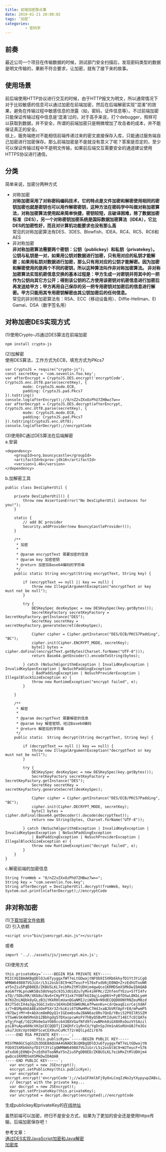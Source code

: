 ```yaml
---
title: 前端加密那点事
date: 2019-01-21 20:08:02
tags: ‘加密’
categories:
	     - 密码学
---
```


<!--more-->

## 前奏

最近公司一个项目在传输数据的时候，测试部门安全扫描后，发现密码类型的数据是明文传输的，果断不符合要求，让加密，就有了接下来的故事。
## 使用场景
前后端使用HTTP协议进行交互的时候，由于HTTP报文为明文，所以通常情况下对于比较敏感的信息可以通过加密在前端加密，然后在后端解密实现"混淆"的效果，避免在传输过程中敏感信息的泄露（如，密码，证件信息等）。不过前端加密只能保证传输过程中信息是‘混淆’过的，对于高手来说，打个debugger，照样可以获取到数据，并不安全，所谓的前端加密只是稍微增加了攻击者的成本，并不能保证真正的安全。  
综上，服务端绝对不能相信前端传递过来的密文直接保存入库，只能通过服务端自己加密进行加密保存。那么前端加密是不是就没有意义了呢？答案是否定的，至少可以保证传输过程中不是明文传输，如果前后端交互需要安全的通道建议使用HTTPS协议进行通信。

## 分类  
简单来说，加密分两种方式
* 对称加密  
  **对称加密采用了对称密码编码技术，它的特点是文件加密和解密使用相同的密钥加密也就是密钥也可以用作解密密钥，这种方法在密码学中叫做对称加密算法，对称加密算法使用起来简单快捷，密钥较短，且破译困难，除了数据加密标准（DES），另一个对称密钥加密系统是国际数据加密算法（IDEA），它比DES的加密性好，而且对计算机功能要求也没有那么高**  
  常见的对称加密算法有DES、3DES、Blowfish、IDEA、RC4、RC5、RC6和AES 
* 非对称加密  
  **非对称加密算法需要两个密钥：公钥（publickey）和私钥（privatekey）。   公钥与私钥是一对，如果用公钥对数据进行加密，只有用对应的私钥才能解密；如果用私钥对数据进行加密，那么只有用对应的公钥才能解密。因为加密和解密使用的是两个不同的密钥，所以这种算法叫作非对称加密算法。
  非对称加密算法实现机密信息交换的基本过程是：甲方生成一对密钥并将其中的一把作为公钥向其它方公开；得到该公钥的乙方使用该密钥对机密信息进行加密后再发送给甲方；甲方再用自己保存的另一把专用密钥对加密后的信息进行解密。甲方只能用其专用密钥解密由其公钥加密后的任何信息。**  
  常见的非对称加密算法有：RSA、ECC（移动设备用）、Diffie-Hellman、El Gamal、DSA（数字签名用）

## 对称加密DES实现方式
(1)使用Crypto-JS通过DES算法在前端加密

```
npm install crypto-js
```
(2)加解密  
使用DES算法，工作方式为ECB，填充方式为PKcs7  

```
var CryptoJS = require("crypto-js");
const secretKey = 'com.sevenlin.foo.key';
var afterEncrypt = CryptoJS.DES.encrypt('encryptCode', CryptoJS.enc.Utf8.parse(secretKey), {
        mode: CryptoJS.mode.ECB,
        padding: CryptoJS.pad.Pkcs7
}).toString()
console.log(afterEncrypt);//8/nZ2vZXxOzPhU7ZHBwz7w==
var afterDecrypt = CryptoJS.DES.decrypt(afterEncrypt, CryptoJS.enc.Utf8.parse(secretKey), {
        mode: CryptoJS.mode.ECB,
        padding: CryptoJS.pad.Pkcs7
}).toString(CryptoJS.enc.Utf8);
console.log(afterDecrypt);//encryptCode
```
(3)使用BC通过DES算法在后端解密  
a.安装

```
<dependency>
    <groupId>org.bouncycastle</groupId>
    <artifactId>bcprov-jdk16</artifactId>
    <version>1.46</version>
</dependency>
```
b.加解密工具

```
public class DesCipherUtil {

    private DesCipherUtil() {
        throw new AssertionError("No DesCipherUtil instances for you!");
    }

    static {
        // add BC provider
        Security.addProvider(new BouncyCastleProvider());
    }

    /**
     * 加密
     * 
     * @param encryptText 需要加密的信息
     * @param key 加密密钥
     * @return 加密后Base64编码的字符串
     */
    public static String encrypt(String encryptText, String key) {

        if (encryptText == null || key == null) {
            throw new IllegalArgumentException("encryptText or key must not be null");
        }

        try {
            DESKeySpec desKeySpec = new DESKeySpec(key.getBytes());
            SecretKeyFactory secretKeyFactory = SecretKeyFactory.getInstance("DES");
            SecretKey secretKey = secretKeyFactory.generateSecret(desKeySpec);

            Cipher cipher = Cipher.getInstance("DES/ECB/PKCS7Padding", "BC");
            cipher.init(Cipher.ENCRYPT_MODE, secretKey);
            byte[] bytes = cipher.doFinal(encryptText.getBytes(Charset.forName("UTF-8")));
            return Base64.getEncoder().encodeToString(bytes);

        } catch (NoSuchAlgorithmException | InvalidKeyException | InvalidKeySpecException | NoSuchPaddingException
            | BadPaddingException | NoSuchProviderException | IllegalBlockSizeException e) {
            throw new RuntimeException("encrypt failed", e);
        }

    }

    /**
     * 解密
     * 
     * @param decryptText 需要解密的信息
     * @param key 解密密钥，经过Base64编码
     * @return 解密后的字符串
     */
    public static  String decrypt(String decryptText, String key) {

        if (decryptText == null || key == null) {
            throw new IllegalArgumentException("decryptText or key must not be null");
        }

        try {
            DESKeySpec desKeySpec = new DESKeySpec(key.getBytes());
            SecretKeyFactory secretKeyFactory = SecretKeyFactory.getInstance("DES");
            SecretKey secretKey = secretKeyFactory.generateSecret(desKeySpec);

            Cipher cipher = Cipher.getInstance("DES/ECB/PKCS7Padding", "BC");
            cipher.init(Cipher.DECRYPT_MODE, secretKey);
            byte[] bytes = cipher.doFinal(Base64.getDecoder().decode(decryptText));
            return new String(bytes, Charset.forName("UTF-8"));

        } catch (NoSuchAlgorithmException | InvalidKeyException | InvalidKeySpecException | NoSuchPaddingException
            | BadPaddingException | NoSuchProviderException | IllegalBlockSizeException e) {
            throw new RuntimeException("decrypt failed", e);
        }
    }
}
```
c.解密前端的加密信息

```
String fromWeb = "8/nZ2vZXxOzPhU7ZHBwz7w==";
String key = "com.sevenlin.foo.key";
String afterDecrypt = DesCipherUtil.decrypt(fromWeb, key);
System.out.println(afterDecrypt);//encryptCode
```

## 非对称加密
(1)[下载加密文件依赖](https://github.com/travist/jsencrypt/archive/master.zip)  
(2) 引入依赖

```
<script src="bin/jsencrypt.min.js"></script>
```
或者

```
import '../../assets/js/jsencrypt.min.js';
```
(3)使用方式
```
this.privateKey=`-----BEGIN RSA PRIVATE KEY-----
MIICXQIBAAKBgQDlOJu6TyygqxfWT7eLtGDwajtNFOb9I5XRb6khyfD1Yt3YiCgQ
WMNW649887VGJiGr/L5i2osbl8C9+WJTeucF+S76xFxdU6jE0NQ+Z+zEdhUTooNR
aY5nZiu5PgDB0ED/ZKBUSLKL7eibMxZtMlUDHjm4gwQco1KRMDSmXSMkDwIDAQAB
AoGAfY9LpnuWK5Bs50UVep5c93SJdUi82u7yMx4iHFMc/Z2hfenfYEzu+57fI4fv
xTQ//5DbzRR/XKb8ulNv6+CHyPF31xk7YOBfkGI8qjLoq06V+FyBfDSwL8KbLyeH
m7KUZnLNQbk8yGLzB3iYKkRHlmUanQGaNMIJziWOkN+N9dECQQD0ONYRNZeuM8zd
8XJTSdcIX4a3gy3GGCJxOzv16XHxD03GW6UNLmfPwenKu+cdrQeaqEixrCejXdAF
z/7+BSMpAkEA8EaSOeP5Xr3ZrbiKzi6TGMwHMvC7HdJxaBJbVRfApFrE0/mPwmP5
rN7QwjrMY+0+AbXcm8mRQyQ1+IGEembsdwJBAN6az8Rv7QnD/YBvi52POIlRSSIM
V7SwWvSK4WSMnGb1ZBbhgdg57DXaspcwHsFV7hByQ5BvMtIduHcT14ECfcECQATe
aTgjFnqE/lQ22Rk0eGaYO80cc643BXVGafNfd9fcvwBMnk0iGX0XRsOozVt5Azil
psLBYuApa66NcVHJpCECQQDTjI2AQhFc1yRnCU/YgDnSpJVm1nASoRUnU8Jfm3Oz
uku7JUXcVpt08DFSceCEX9unCuMcT72rAQlLpdZir876
-----END RSA PRIVATE KEY-----`;
              this.publicKye=`-----BEGIN PUBLIC KEY-----
MIGfMA0GCSqGSIb3DQEBAQUAA4GNADCBiQKBgQDlOJu6TyygqxfWT7eLtGDwajtN
FOb9I5XRb6khyfD1Yt3YiCgQWMNW649887VGJiGr/L5i2osbl8C9+WJTeucF+S76
xFxdU6jE0NQ+Z+zEdhUTooNRaY5nZiu5PgDB0ED/ZKBUSLKL7eibMxZtMlUDHjm4
gwQco1KRMDSmXSMkDwIDAQAB
-----END PUBLIC KEY-----`;
  var encrypt = new JSEncrypt();
  encrypt.setPublicKey(this.publicKye);
  var encrypted = encrypt.encrypt('encryptCode');//w1a1FXmlbFj9yOxLCoqIzNo2ytXypyupZABsi/e4kMA9mERngmaDwlOuHsUDQKC0nK1v7Ehr3vYKcALFQvjscWEkGIW/UWCk73jArwqEYF1wd45eHSCPwUeB85Ellr+IYTqhZXcfmHZUCuprF2gayPUecq7F51aWxpfqMP0uvtY=
  // Decrypt with the private key...
  var decrypt = new JSEncrypt();
  decrypt.setPrivateKey(this.privateKey);
  var uncrypted = decrypt.decrypt(encrypted);//encryptCode
```
生成publickey和privateKey的[在线地址](http://travistidwell.com/jsencrypt/demo/index.html)  

虽然前端可以加密，终归不是安全方式，如果为了更加的安全还是使用https传输，后端加密保存吧！

参考文章：  
[通过DES实现JavaScript加密和Java解密](https://www.jianshu.com/p/24691c8d722c)  
[加密库](http://travistidwell.com/jsencrypt/)